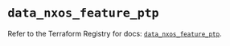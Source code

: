 # `data_nxos_feature_ptp`

Refer to the Terraform Registry for docs: [`data_nxos_feature_ptp`](https://registry.terraform.io/providers/ciscodevnet/nxos/0.5.10/docs/data-sources/feature_ptp).
